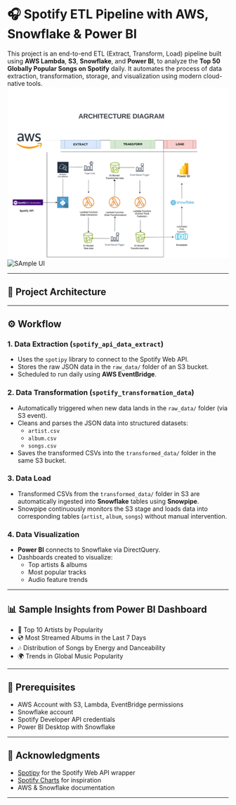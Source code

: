# 🎧 Spotify ETL Pipeline with AWS, Snowflake & Power BI
This project is an end-to-end ETL (Extract, Transform, Load) pipeline built using **AWS Lambda**, **S3**, **Snowflake**, and **Power BI**, to analyze the **Top 50 Globally Popular Songs on Spotify** daily. It automates the process of data extraction, transformation, storage, and visualization using modern cloud-native tools.
![SAmple UI](images/architecture.jpg "Sample")
![SAmple UI](images/power_BI5437 "Sample")

---

## 🚀 Project Architecture
---

## ⚙️ Workflow

### 1. **Data Extraction** (`spotify_api_data_extract`)
- Uses the `spotipy` library to connect to the Spotify Web API.
- Stores the raw JSON data in the `raw_data/` folder of an S3 bucket.
- Scheduled to run daily using **AWS EventBridge**.

### 2. **Data Transformation** (`spotify_transformation_data`)
- Automatically triggered when new data lands in the `raw_data/` folder (via S3 event).
- Cleans and parses the JSON data into structured datasets:
  - `artist.csv`
  - `album.csv`
  - `songs.csv`
- Saves the transformed CSVs into the `transformed_data/` folder in the same S3 bucket.


### 3. **Data Load**
- Transformed CSVs from the `transformed_data/` folder in S3 are automatically ingested into **Snowflake** tables using **Snowpipe**.
- Snowpipe continuously monitors the S3 stage and loads data into corresponding tables (`artist`, `album`, `songs`) without manual intervention.


### 4. **Data Visualization**
- **Power BI** connects to Snowflake via DirectQuery.
- Dashboards created to visualize:
  - Top artists & albums
  - Most popular tracks
  - Audio feature trends
---

## 📊 Sample Insights from Power BI Dashboard
- 🎤 Top 10 Artists by Popularity
- 💿 Most Streamed Albums in the Last 7 Days
- 🎶 Distribution of Songs by Energy and Danceability
- 🌍 Trends in Global Music Popularity

---

## 📎 Prerequisites

- AWS Account with S3, Lambda, EventBridge permissions
- Snowflake account
- Spotify Developer API credentials
- Power BI Desktop with Snowflake

---

## 🙌 Acknowledgments

- [Spotipy](https://github.com/plamere/spotipy) for the Spotify Web API wrapper
- [Spotify Charts](https://www.spotify.com/us/charts/) for inspiration
- AWS & Snowflake documentation

---

